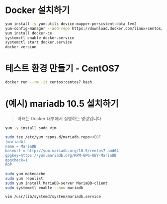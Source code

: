 # Docker 설치하기
```bash
yum install -y yum-utils device-mapper-persistent-data lvm2
yum-config-manager --add-repo https://download.docker.com/linux/centos/docker-ce.repo
yum install docker-ce
systemctl enable docker.service
systemctl start docker.service
docker version
```

# 테스트 환경 만들기 - CentOS7

```bash
docker run --rm -it centos:centos7 bash
```

# (예시) mariadb 10.5 설치하기

> 아래는 Docker 내부에서 실행하는 명렁입니다.
> 
``` bash
yum -y install sudo vim

sudo tee /etc/yum.repos.d/mariadb.repo<<EOF
[mariadb]
name = MariaDB
baseurl = http://yum.mariadb.org/10.5/centos7-amd64
gpgkey=https://yum.mariadb.org/RPM-GPG-KEY-MariaDB
gpgcheck=1
EOF

sudo yum makecache
sudo yum repolist
sudo yum install MariaDB-server MariaDB-client
sudo systemctl enable --now mariadb

vim /usr/lib/systemd/system/mariadb.service
```

